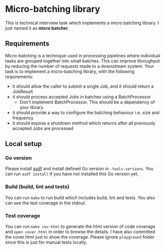 # Micro-batching library

This is technical interview task which implements a micro batching library. I just named it as **micro batcher**.

## Requirements

Micro-batching is a technique used in processing pipelines where individual tasks are grouped
together into small batches. This can improve throughput by reducing the number of requests made
to a downstream system. Your task is to implement a micro-batching library, with the following
requirements:

- it should allow the caller to submit a single Job, and it should return a JobResult
- it should process accepted Jobs in batches using a BatchProcessor
  - Don't implement BatchProcessor. This should be a dependency of your library.
- it should provide a way to configure the batching behaviour i.e. size and frequency
- it should expose a shutdown method which returns after all previously accepted Jobs are processed

## Local setup

### Go version

Please install [asdf](https://asdf-vm.com/) and install defined Go version in `.tools-versions`. You can run `asdf install` if you have not installed this Go version yet,

### Build (build, lint and tests)

You can run `make` to run build which includes build, lint and tests. You also can see the test coverage in the stdout.

### Test coverage

You can run `make cov-html` to generate the html version of code coverage and `open cover.html` in order to browse the details. I have also committed the cover.html just to show the coverage. Please ignore `playground` folder since this is just for manual tests locally.
